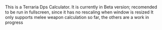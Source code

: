 This is a Terraria Dps Calculator. It is currently in Beta version; recomended to be run in fullscreen, since it has no rescaling when window is resized
It only supports melee weapon calculation so far, the others are a work in progress
